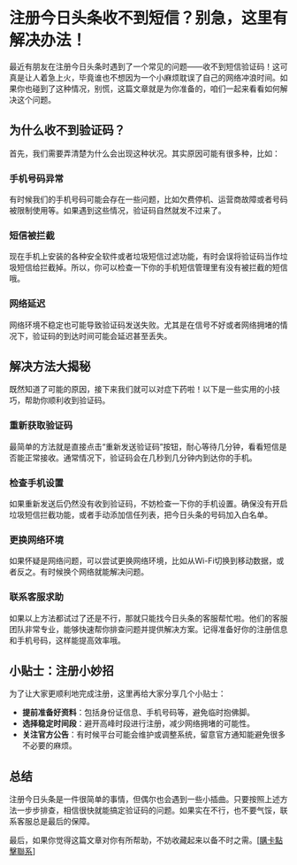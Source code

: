 # 注册今日头条收不到短信？别急，这里有解决办法！

最近有朋友在注册今日头条时遇到了一个常见的问题——收不到短信验证码！这可真是让人着急上火，毕竟谁也不想因为一个小麻烦耽误了自己的网络冲浪时间。如果你也碰到了这种情况，别慌，这篇文章就是为你准备的，咱们一起来看看如何解决这个问题。

## 为什么收不到验证码？

首先，我们需要弄清楚为什么会出现这种状况。其实原因可能有很多种，比如：

### 手机号码异常

有时候我们的手机号码可能会存在一些问题，比如欠费停机、运营商故障或者号码被限制使用等。如果遇到这些情况，验证码自然就发不过来了。

### 短信被拦截

现在手机上安装的各种安全软件或者垃圾短信过滤功能，有时会误将验证码当作垃圾短信给拦截掉。所以，你可以检查一下你的手机短信管理里有没有被拦截的短信哦。

### 网络延迟

网络环境不稳定也可能导致验证码发送失败。尤其是在信号不好或者网络拥堵的情况下，验证码的到达时间可能会延迟甚至丢失。

## 解决方法大揭秘

既然知道了可能的原因，接下来我们就可以对症下药啦！以下是一些实用的小技巧，帮助你顺利收到验证码。

### 重新获取验证码

最简单的方法就是直接点击“重新发送验证码”按钮，耐心等待几分钟，看看短信是否能正常接收。通常情况下，验证码会在几秒到几分钟内到达你的手机。

### 检查手机设置

如果重新发送后仍然没有收到验证码，不妨检查一下你的手机设置。确保没有开启垃圾短信拦截功能，或者手动添加信任列表，把今日头条的号码加入白名单。

### 更换网络环境

如果怀疑是网络问题，可以尝试更换网络环境，比如从Wi-Fi切换到移动数据，或者反之。有时候换个网络就能解决问题。

### 联系客服求助

如果以上方法都试过了还是不行，那就只能找今日头条的客服帮忙啦。他们的客服团队非常专业，能够快速帮你排查问题并提供解决方案。记得准备好你的注册信息和手机号码，这样能提高效率哦。

## 小贴士：注册小妙招

为了让大家更顺利地完成注册，这里再给大家分享几个小贴士：

- **提前准备好资料**：包括身份证信息、手机号码等，避免临时抱佛脚。
- **选择稳定时间段**：避开高峰时段进行注册，减少网络拥堵的可能性。
- **关注官方公告**：有时候平台可能会维护或调整系统，留意官方通知能避免很多不必要的麻烦。

## 总结

注册今日头条是一件很简单的事情，但偶尔也会遇到一些小插曲。只要按照上述方法一步步排查，相信很快就能搞定验证码的问题。如果实在不行，也不要气馁，联系客服总是最后的保障。

最后，如果你觉得这篇文章对你有所帮助，不妨收藏起来以备不时之需。[[購卡點擊聯系](https://t.me/s/esim1088)]
